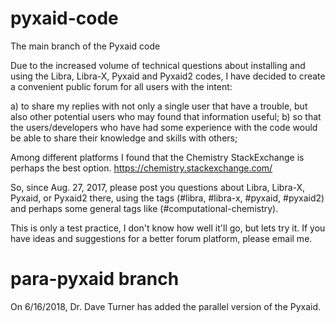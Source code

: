 # pyxaid-code
The main branch of the Pyxaid code

Due to the increased volume of technical questions about installing and using the 
Libra, Libra-X, Pyxaid and Pyxaid2 codes, I have decided to create a convenient public forum 
for all users with the intent:

a) to share my replies with not only a single user that have a trouble, but also other
potential users who may found that information useful;
b) so that the users/developers who have had some experience with the code would be able to share their
knowledge and skills with others;

Among different platforms I found that the Chemistry StackExchange is perhaps the best option.
https://chemistry.stackexchange.com/

So, since Aug. 27, 2017, please post you questions about Libra, Libra-X, Pyxaid, or Pyxaid2 there,
using the tags (#libra, #libra-x, #pyxaid, #pyxaid2) and perhaps some general tags like (#computational-chemistry).

This is only a test practice, I don't know how well it'll go, but lets try it. If you have ideas and suggestions for 
a better forum platform, please email me. 


# para-pyxaid branch
On 6/16/2018, Dr. Dave Turner has added the parallel version of the Pyxaid.